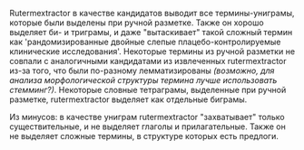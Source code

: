  Rutermextractor в качестве кандидатов выводит все термины-униграмы, которые были выделены при ручной разметке.
 Также он хорошо выделяет би- и триграмы, и даже "вытаскивает" такой сложный термин как 'рандомизированные двойные слепые плацебо-контролируемые клинические исследования'.
 Некоторые термины из ручной разметки не совпали с аналогичными кандидатами из извлеченных rutermextractor из-за того, что были по-разному лемматизированы _(возможно, для анализа морфологической структуры термина лучше использовать стемминг?)_.
 Некоторые словные тетраграмы, выделенные при ручной разметке, rutermextractor выделяет как отдельные биграмы.
 
 Из минусов: в качестве униграм rutermextractor "захватывает" только существительные, и не выделяет глаголы и прилагательные.
 Также он не выделяет сложные термины, в структуре которых есть предлоги.
 
